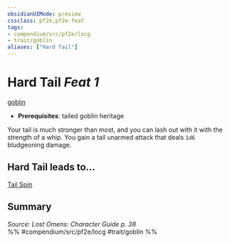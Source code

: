 ```yaml
---
obsidianUIMode: preview
cssclass: pf2e,pf2e-feat
tags:
- compendium/src/pf2e/locg
- trait/goblin
aliases: ["Hard Tail"]
---
```

# Hard Tail  *Feat 1*  
[goblin](../../Rules/traits/goblin.md)  

- **Prerequisites**: tailed goblin heritage

Your tail is much stronger than most, and you can lash out with it with the strength of a whip. You gain a tail unarmed attack that deals `1d6` bludgeoning damage.

## Hard Tail leads to...

[Tail Spin](tail-spin-locg.md)

## Summary

*Source: Lost Omens: Character Guide p. 38*  
%% #compendium/src/pf2e/locg #trait/goblin %%
